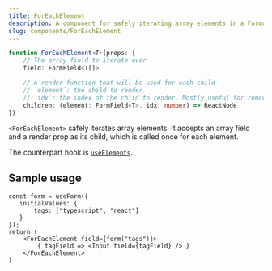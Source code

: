 ```yaml
---
title: ForEachElement
description: A component for safely iterating array elements in a Formula form
slug: components/ForEachElement
---
```


```typescript
function ForEachElement<T>(props: {
    // The array field to iterate over
    field: FormField<T[]>

    // A render function that will be used for each child
    // `element`: the child to render
    // `idx`: the index of the child to render. Mostly useful for removing by index
    children: (element: FormField<T>, idx: number) => ReactNode
})
```

`<ForEachElement>` safely iterates array elements. It accepts an array field and a render prop as its child, which
is called once for each element.

The counterpart hook is [`useElements`](/hooks/useElements).

## Sample usage 

```tsx
const form = useForm({
   initialValues: {
       tags: ["typescript", "react"]
   }
});
return (
    <ForEachElement field={form("tags")}>
        { tagField => <Input field={tagField} /> }
    </ForEachElement>
)
```
